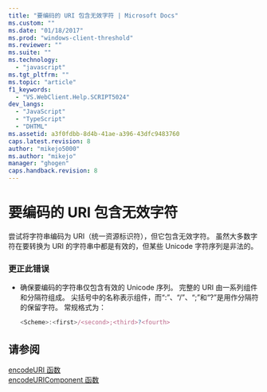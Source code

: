 ```yaml
---
title: "要编码的 URI 包含无效字符 | Microsoft Docs"
ms.custom: ""
ms.date: "01/18/2017"
ms.prod: "windows-client-threshold"
ms.reviewer: ""
ms.suite: ""
ms.technology: 
  - "javascript"
ms.tgt_pltfrm: ""
ms.topic: "article"
f1_keywords: 
  - "VS.WebClient.Help.SCRIPT5024"
dev_langs: 
  - "JavaScript"
  - "TypeScript"
  - "DHTML"
ms.assetid: a3f0fdbb-8d4b-41ae-a396-43dfc9483760
caps.latest.revision: 8
author: "mikejo5000"
ms.author: "mikejo"
manager: "ghogen"
caps.handback.revision: 8
---
```

# 要编码的 URI 包含无效字符
尝试将字符串编码为 URI（统一资源标识符），但它包含无效字符。  虽然大多数字符在要转换为 URI 的字符串中都是有效的，但某些 Unicode 字符序列是非法的。  
  
### 更正此错误  
  
-   确保要编码的字符串仅包含有效的 Unicode 序列。  完整的 URI 由一系列组件和分隔符组成。  尖括号中的名称表示组件，而“:”、“\/”、“;”和“?”是用作分隔符的保留字符。  常规格式为：  
  
    ```javascript  
    <Scheme>:<first>/<second>;<third>?<fourth>  
    ```  
  
## 请参阅  
 [encodeURI 函数](../../javascript/reference/encodeuri-function-javascript.md)   
 [encodeURIComponent 函数](../../javascript/reference/encodeuricomponent-function-javascript.md)